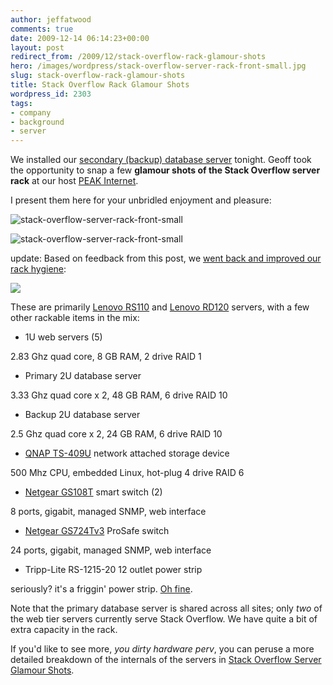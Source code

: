 ```yaml
---
author: jeffatwood
comments: true
date: 2009-12-14 06:14:23+00:00
layout: post
redirect_from: /2009/12/stack-overflow-rack-glamour-shots
hero: /images/wordpress/stack-overflow-server-rack-front-small.jpg
slug: stack-overflow-rack-glamour-shots
title: Stack Overflow Rack Glamour Shots
wordpress_id: 2303
tags:
- company
- background
- server
---
```



We installed our [secondary (backup) database server](http://blog.stackoverflow.com/2009/12/database-server-upgrade-outage-today/) tonight. Geoff took the opportunity to snap a few **glamour shots of the Stack Overflow server rack** at our host [PEAK Internet](http://www.peakinternet.com/business/hosting/colocation-dedicated#).



I present them here for your unbridled enjoyment and pleasure:



![stack-overflow-server-rack-front-small](/blog/images/wordpress/stack-overflow-server-rack-front-small.jpg)



![stack-overflow-server-rack-front-small](/blog/images/wordpress/stack-overflow-server-rack-back-small.jpg)



update: Based on feedback from this post, we [went back and improved our rack hygiene](http://blog.stackoverflow.com/2009/12/scheduled-site-maintenance-saturday/):



![](/blog/images/wordpress/stack-overflow-server-rack-back-small-improved-v2.jpg)



These are primarily [Lenovo RS110](http://www.google.com/search?q=lenovo+rs110) and [Lenovo RD120](http://www.google.com/search?q=lenovo+rd120) servers, with a few other rackable items in the mix:




  * 1U web servers (5)  

2.83 Ghz quad core, 8 GB RAM, 2 drive RAID 1

  * Primary 2U database server  

3.33 Ghz quad core x 2, 48 GB RAM, 6 drive RAID 10

  * Backup 2U database server  

2.5 Ghz quad core x 2, 24 GB RAM, 6 drive RAID 10

  * [QNAP TS-409U](http://blog.stackoverflow.com/2009/02/our-backup-strategy-inexpensive-nas/) network attached storage device  

500 Mhz CPU, embedded Linux, hot-plug 4 drive RAID 6

  * [Netgear GS108T](http://www.netgear.com/Products/Switches/AdvancedSmartSwitches/GS108T.aspx) smart switch (2)  

8 ports, gigabit, managed SNMP, web interface

  * [Netgear GS724Tv3](http://www.netgear.com/Products/Switches/SmartSwitches/GS724T.aspx) ProSafe switch  

24 ports, gigabit, managed SNMP, web interface

  * Tripp-Lite RS-1215-20 12 outlet power strip  

seriously? it's a friggin' power strip. [Oh fine](http://www.tripplite.com/en/products/model.cfm?txtModelID=202).




Note that the primary database server is shared across all sites; only _two_ of the web tier servers currently serve Stack Overflow. We have quite a bit of extra capacity in the rack.



If you'd like to see more, _you dirty hardware perv_, you can peruse a more detailed breakdown of the internals of the servers in [Stack Overflow Server Glamour Shots](http://blog.stackoverflow.com/2009/01/new-stack-overflow-server-glamour-shots/).

